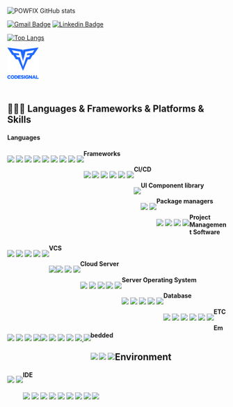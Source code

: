 ![POWFIX GitHub stats](https://github-readme-stats.vercel.app/api?count_private=true&include_orgs=ZEROWEB-Corp&include_all_commits=true&username=powfix&theme=ambient_gradient&show_icons=true)

[![Gmail Badge](https://img.shields.io/badge/-Gmail-d14836?style=flat-square&logo=Gmail&logoColor=white&link=mailto:powfix@gmail.com)](mailto:powfix@gmail.com)
[![Linkedin Badge](https://img.shields.io/badge/-LinkedIn-blue?style=flat-square&logo=Linkedin&logoColor=white&link=https://www.linkedin.com/in/kyung-min-kwon-026496244/)](https://www.linkedin.com/in/kyung-min-kwon-026496244/)

<!-- Top Languages -->
[![Top Langs](https://github-readme-stats.vercel.app/api/top-langs/?username=powfix&langs_count=8&layout=compact)](https://github.com/powfix)
<!--- ![Top Langs](https://github-readme-stats.vercel.app/api/top-langs/?username=powfix&langs_count=8&layout=donut) --->
<!--- ![Top Langs](https://github-readme-stats.vercel.app/api/top-langs/?username=powfix&langs_count=8&layout=donut-vertical) --->
<!--- ![Top Langs](https://github-readme-stats.vercel.app/api/top-langs/?username=powfix&langs_count=8&layout=pie) --->

<!-- WakaTime -->
<!-- [![POWFIX WakaTime stats](https://github-readme-stats.vercel.app/api/wakatime?username=powfix)](https://github.com/powfix) -->

<a href="https://app.codesignal.com/profile/powfix/" target="_blank">
    <img align="left" alt="Sagnik's CodeSignal" height="72px" width="72px" src="https://raw.githubusercontent.com/powfix/powfix/main/resources/codesignal_logo.png" />
</a>

<br>
<br>
<br>

<br><br>

## 🧑🏻‍💻 Languages & Frameworks & Platforms & Skills
#### Languages
<p style="float: left" title="Languages">
  <img src="https://img.shields.io/badge/TypeScript-3178C6.svg?&style=for-the-badge&logo=TypeScript&logoColor=white"/>
  <img src="https://img.shields.io/badge/JavaScript-F7DF1E.svg?&style=for-the-badge&logo=JavaScript&logoColor=white"/>
  <img src="https://img.shields.io/badge/Java-ED8B00.svg?&style=for-the-badge&logo=Coffeescript&logoColor=white"/>
  <img src="https://img.shields.io/badge/Kotlin-7F52FF.svg?&style=for-the-badge&logo=Kotlin&logoColor=white"/>
  <img src="https://img.shields.io/badge/Python-3776AB.svg?&style=for-the-badge&logo=Python&logoColor=white"/>
  <img src="https://img.shields.io/badge/Go-00ADD8.svg?&style=for-the-badge&logo=Go&logoColor=white"/>
  <img src="https://img.shields.io/badge/PHP-777BB4.svg?&style=for-the-badge&logo=PHP&logoColor=white"/>
  <img src="https://img.shields.io/badge/C-A8B9CC.svg?&style=for-the-badge&logo=C&logoColor=white"/>
  <img src="https://img.shields.io/badge/C++-00599C.svg?&style=for-the-badge&logo=C++&logoColor=white"/>
</p>

#### Frameworks
<p style="float: left" title="Frameworks">
    <img src="https://img.shields.io/badge/React-61DAFB.svg?&style=for-the-badge&logo=React&logoColor=white"/>
    <img src="https://img.shields.io/badge/React Native-61DAFB.svg?&style=for-the-badge&logo=React&logoColor=white"/>
    <img src="https://img.shields.io/badge/Android-3DDC84.svg?&style=for-the-badge&logo=Android&logoColor=white"/>
    <img src="https://img.shields.io/badge/Express-000000.svg?&style=for-the-badge&logo=Express&logoColor=white"/>
    <img src="https://img.shields.io/badge/.NET-512BD4.svg?&style=for-the-badge&logo=.NET&logoColor=white"/>
    <img src="https://img.shields.io/badge/Django-092E20.svg?&style=for-the-badge&logo=Django&logoColor=white"/>
</p>

#### CI/CD
<p style="float: left" title="CI/CD">
    <img src="https://img.shields.io/badge/Jenkins-D24939.svg?&style=for-the-badge&logo=React&logoColor=white"/>
</p>

#### UI Component library
<p style="float: left" title="UI Component library">
    <img src="https://img.shields.io/badge/MUI-007FFF.svg?&style=for-the-badge&logo=Mui&logoColor=white"/>
    <img src="https://img.shields.io/badge/Ant Design-0170FE.svg?&style=for-the-badge&logo=Antdesign&logoColor=white"/>
</p>

#### Package managers
<p style="float: left" title="Package manager">
    <img src="https://img.shields.io/badge/npm-CB3837.svg?&style=for-the-badge&logo=npm&logoColor=white"/>
    <img src="https://img.shields.io/badge/Yarn-2C8EBB.svg?&style=for-the-badge&logo=Yarn&logoColor=white"/>
    <img src="https://img.shields.io/badge/CocoaPods-EE3322.svg?&style=for-the-badge&logo=CocoaPods&logoColor=white"/>
    <img src="https://img.shields.io/badge/Homebrew-FBB040.svg?&style=for-the-badge&logo=Homebrew&logoColor=white"/>
</p>

#### Project Management Software
<p style="float: left">
    <img src="https://img.shields.io/badge/Atlassian-0052CC.svg?&style=for-the-badge&logo=Atlassian&logoColor=white"/>
    <img src="https://img.shields.io/badge/Jira-0052CC.svg?&style=for-the-badge&logo=Jira&logoColor=white"/>
    <img src="https://img.shields.io/badge/Trello-0052CC.svg?&style=for-the-badge&logo=Trello&logoColor=white"/>
    <img src="https://img.shields.io/badge/Confluence-172B4D.svg?&style=for-the-badge&logo=Confluence&logoColor=white"/>
    <img src="https://img.shields.io/badge/Bugsnag-4949E4.svg?&style=for-the-badge&logo=Bugsnag&logoColor=white"/>
</p>

#### VCS
<p style="float: left" title="VSC">
  <img src="https://img.shields.io/badge/Git-F05032.svg?&style=for-the-badge&logo=GitHub&logoColor=white"/>
</p>
<p style="float: left" title="Git hosting service">
  <img src="https://img.shields.io/badge/GitHub-181717.svg?&style=for-the-badge&logo=GitHub&logoColor=white"/>
  <img src="https://img.shields.io/badge/Bitbucket-0052CC.svg?&style=for-the-badge&logo=Bitbucket&logoColor=white"/>
  <img src="https://img.shields.io/badge/GitLab-FC6D26.svg?&style=for-the-badge&logo=GitLab&logoColor=white"/>
</p>

#### Cloud Server
<p style="float: left" title="Cloud/Server">
  <img src="https://img.shields.io/badge/Amazon AWS-232F3E.svg?&style=for-the-badge&logo=Amazon AWS&logoColor=white"/>
  <img src="https://img.shields.io/badge/Google Cloud-4285F4.svg?&style=for-the-badge&logo=Google Cloud&logoColor=white"/>
  <img src="https://img.shields.io/badge/Naver Cloud-03C75A.svg?&style=for-the-badge&logo=Naver&logoColor=white"/>
  <img src="https://img.shields.io/badge/KT Cloud-000000.svg?&style=for-the-badge&logoColor=white"/>
  <img src="https://img.shields.io/badge/IDC-000000.svg?&style=for-the-badge&logoColor=white"/>
</p>

#### Server Operating System
<p style="float: left" title="Server Operating System">
  <img src="https://img.shields.io/badge/Linux-FCC624.svg?&style=for-the-badge&logo=Linux&logoColor=white"/>
  <img src="https://img.shields.io/badge/Ubuntu-E95420.svg?&style=for-the-badge&logo=Ubuntu&logoColor=white"/>
  <img src="https://img.shields.io/badge/CentOS-262577.svg?&style=for-the-badge&logo=CentOS&logoColor=white"/>
  <img src="https://img.shields.io/badge/Kali Linux-557C94.svg?&style=for-the-badge&logo=Kali Linux&logoColor=white"/>
  <img src="https://img.shields.io/badge/Synology-B5B5B6.svg?&style=for-the-badge&logo=Synology&logoColor=white"/>
</p>

#### Database
<p style="float: left" title="Database">
  <img src="https://img.shields.io/badge/MySQL-4479A1.svg?&style=for-the-badge&logo=MySQL&logoColor=white"/>
  <img src="https://img.shields.io/badge/MariaDB-003545.svg?&style=for-the-badge&logo=MariaDB&logoColor=white"/>
  <img src="https://img.shields.io/badge/SQLite-003B57.svg?&style=for-the-badge&logo=SQLite&logoColor=white"/>
  <img src="https://img.shields.io/badge/PostgreSQL-4169E1.svg?&style=for-the-badge&logo=PostgreSQL&logoColor=white"/>
  <img src="https://img.shields.io/badge/Amazon DynamoDB-4053D6.svg?&style=for-the-badge&logo=Amazon DynamoDB&logoColor=white"/>
  <img src="https://img.shields.io/badge/Redis-DC382D.svg?&style=for-the-badge&logo=Redis&logoColor=white"/>
</p>

#### ETC
<p style="float: left">
    <img src="https://img.shields.io/badge/Socket.io-010101.svg?&style=for-the-badge&logo=Socket.io&logoColor=white"/>
    <img src="https://img.shields.io/badge/Unity-FFFFFF.svg?&style=for-the-badge&logo=Unity&logoColor=black"/>
    <img src="https://img.shields.io/badge/Firebase-FFCA28.svg?&style=for-the-badge&logo=Firebase&logoColor=black"/>
    <img src="https://img.shields.io/badge/Redux-764ABC.svg?&style=for-the-badge&logo=Redux&logoColor=black"/>
</p>

<p style="float: left" title="Server Applications">
  <img src="https://img.shields.io/badge/Apache-D22128.svg?&style=for-the-badge&logo=Apache&logoColor=white"/>
  <img src="https://img.shields.io/badge/NGINX-009639.svg?&style=for-the-badge&logo=NGINX&logoColor=white"/>
  <img src="https://img.shields.io/badge/Let's Encrypt-003A70.svg?&style=for-the-badge&logo=Let's Encrypt&logoColor=white"/>
  <img src="https://img.shields.io/badge/VMware-607078.svg?&style=for-the-badge&logo=VMware&logoColor=white"/>
  <a href="https://www.docker.com" target="_blank">
    <img src="https://img.shields.io/badge/Docker-2496ED.svg?&style=for-the-badge&logo=Docker&logoColor=white"/>
  </a>
  <a href="https://jmeter.apache.org" target="_blank">
    <img src="https://img.shields.io/badge/Apache JMeter-D22128.svg?&style=for-the-badge&logo=Apache JMeter&logoColor=white"/>
  </a>
</p>

#### Embedded
<p style="float: left" title="Hardware">
  <img src="https://img.shields.io/badge/Arduino-00979D.svg?&style=for-the-badge&logo=Arduino&logoColor=white"/>
  <img src="https://img.shields.io/badge/Raspberry Pi-A22846.svg?&style=for-the-badge&logo=Raspberry Pi&logoColor=white"/>
  <img src="https://img.shields.io/badge/Espressif-E7352C.svg?&style=for-the-badge&logo=Espressif&logoColor=white"/>
</p>

## Environment
<p style="float: left" title="Environment">
  <img src="https://img.shields.io/badge/macOS-000000.svg?&style=for-the-badge&logo=macOS&logoColor=white"/>
  <img src="https://img.shields.io/badge/Windows-0078D6.svg?&style=for-the-badge&logo=Windows&logoColor=white"/>
</p>

#### IDE
<p style="float: left" title="IDE">
  <img src="https://img.shields.io/badge/Android Studio-3DDC84.svg?&style=for-the-badge&logo=Android Studio&logoColor=white"/>
  <img src="https://img.shields.io/badge/Xcode-147EFB.svg?&style=for-the-badge&logo=Xcode&logoColor=white"/>
  <img src="https://img.shields.io/badge/Eclipse-2C2255.svg?&style=for-the-badge&logo=Eclipse IDE&logoColor=white"/>
  <img src="https://img.shields.io/badge/Visual Studio-5C2D91.svg?&style=for-the-badge&logo=Visual Studio&logoColor=white"/>
  <img src="https://img.shields.io/badge/JetBrains-000000.svg?&style=for-the-badge&logo=JetBrains&logoColor=white"/>
  <img src="https://img.shields.io/badge/PhpStorm-000000.svg?&style=for-the-badge&logo=PhpStorm&logoColor=white"/>
  <img src="https://img.shields.io/badge/WebStorm-000000.svg?&style=for-the-badge&logo=WebStorm&logoColor=white"/>
  <img src="https://img.shields.io/badge/DataGrip-000000.svg?&style=for-the-badge&logo=DataGrip&logoColor=white"/>
  <img src="https://img.shields.io/badge/PyCharm-000000.svg?&style=for-the-badge&logo=PyCharm&logoColor=white"/>
</p>

